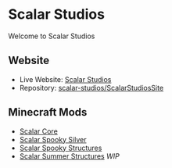 # Scalar Studios
Welcome to Scalar Studios  

## Website
- Live Website: [Scalar Studios](scalarstudios.site)
- Repository: [scalar-studios/ScalarStudiosSite](https://github.com/scalar-studios/ScalarStudiosSite)

## Minecraft Mods
- [Scalar Core](https://github.com/scalar-studios/ScalarCore)
- [Scalar Spooky Silver](https://github.com/scalar-studios/SpookySilver)
- [Scalar Spooky Structures](https://github.com/scalar-studios/SpookyStructures)
- [Scalar Summer Structures](https://github.com/scalar-studios/ScalarSummerStructures) *WIP*
